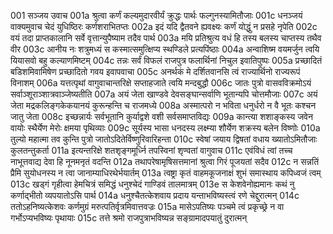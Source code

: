 001  सञ्जय उवाच
001a श्रुत्वा कर्णं कल्यमुदारवीर्यं क्रुद्धः पार्थः फल्गुनस्यामितौजाः
001c धनञ्जयं वाक्यमुवाच चेदं युधिष्ठिरः कर्णशराभितप्तः
002a इदं यदि द्वैतवने ह्यवक्ष्यः कर्णं योद्धुं न प्रसहे नृपेति
002c वयं तदा प्राप्तकालानि सर्वे वृत्तान्युपैष्याम तदैव पार्थ
003a मयि प्रतिश्रुत्य वधं हि तस्य बलस्य चाप्तस्य तथैव वीर
003c आनीय नः शत्रुमध्यं स कस्मात्समुत्क्षिप्य स्थण्डिले प्रत्यपिंष्ठाः
004a अन्वाशिष्म वयमर्जुन त्वयि यियासवो बहु कल्याणमिष्टम्
004c तन्नः सर्वं विफलं राजपुत्र फलार्थिनां निचुल इवातिपुष्पः
005a प्रच्छादितं बडिशमिवामिषेण प्रच्छादितो गवय इवापवाचा
005c अनर्थकं मे दर्शितवानसि त्वं राज्यार्थिनो राज्यरूपं विनाशम्
006a यत्तत्पृथां वागुवाचान्तरिक्षे सप्ताहजाते त्वयि मन्दबुद्धौ
006c जातः पुत्रो वासवविक्रमोऽयं सर्वाञ्शूराञ्शात्रवाञ्जेष्यतीति
007a अयं जेता खाण्डवे देवसङ्घान्सर्वाणि भूतान्यपि चोत्तमौजाः
007c अयं जेता मद्रकलिङ्गकेकयानयं कुरून्हन्ति च राजमध्ये
008a अस्मात्परो न भविता धनुर्धरो न वै भूतः कश्चन जातु जेता
008c इच्छन्नार्यः सर्वभूतानि कुर्याद्वशे वशी सर्वसमाप्तविद्यः
009a कान्त्या शशाङ्कस्य जवेन वायोः स्थैर्येण मेरोः क्षमया पृथिव्याः
009c सूर्यस्य भासा धनदस्य लक्ष्म्या शौर्येण शक्रस्य बलेन विष्णोः
010a तुल्यो महात्मा तव कुन्ति पुत्रो जातोऽदितेर्विष्णुरिवारिहन्ता
010c स्वेषां जयाय द्विषतां वधाय ख्यातोऽमितौजाः कुलतन्तुकर्ता
011a इत्यन्तरिक्षे शतशृङ्गमूर्ध्नि तपस्विनां शृण्वतां वागुवाच
011c एवंविधं त्वां तच्च नाभूत्तवाद्य देवा हि नूनमनृतं वदन्ति
012a तथापरेषामृषिसत्तमानां श्रुत्वा गिरं पूजयतां सदैव
012c न सन्नतिं प्रैमि सुयोधनस्य न त्वा जानाम्याधिरथेर्भयार्तम्
013a त्वष्ट्रा कृतं वाहमकूजनाक्षं शुभं समास्थाय कपिध्वजं त्वम्
013c खड्गं गृहीत्वा हेमचित्रं समिद्धं धनुश्चेदं गाण्डिवं तालमात्रम्
013e स केशवेनोह्यमानः कथं नु कर्णाद्भीतो व्यपयातोऽसि पार्थ
014a धनुश्चैतत्केशवाय प्रदाय यन्ताभविष्यस्त्वं रणे चेद्दुरात्मन्
014c ततोऽहनिष्यत्केशवः कर्णमुग्रं मरुत्पतिर्वृत्रमिवात्तवज्रः
015a मासेऽपतिष्यः पञ्चमे त्वं प्रकृच्छ्रे न वा गर्भोऽप्यभविष्यः पृथायाः
015c तत्ते श्रमो राजपुत्राभविष्यन्न सङ्ग्रामादपयातुं दुरात्मन्

